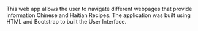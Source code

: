 This web app allows the user to navigate different webpages that provide information Chinese and Haitian Recipes. The application was built using HTML and Bootstrap to built the User Interface. 
